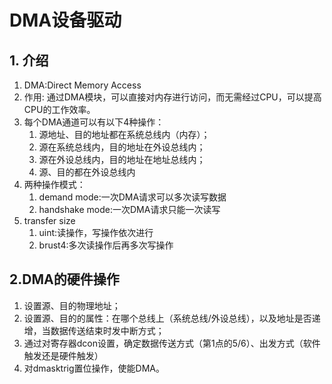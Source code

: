 # DMA设备驱动
## 1. 介绍
1. DMA:Direct Memory Access
2. 作用: 通过DMA模块，可以直接对内存进行访问，而无需经过CPU，可以提高CPU的工作效率。
3. 每个DMA通道可以有以下4种操作：
   1. 源地址、目的地址都在系统总线内（内存）；
   2. 源在系统总线内，目的地址在外设总线内；
   3. 源在外设总线内，目的地址在地址总线内；
   4. 源、目的都在外设总线内
4. 两种操作模式：
   1. demand mode:一次DMA请求可以多次读写数据
   2. handshake mode:一次DMA请求只能一次读写
5. transfer size
   1. uint:读操作，写操作依次进行
   2. brust4:多次读操作后再多次写操作

## 2.DMA的硬件操作
1. 设置源、目的物理地址；
2. 设置源、目的的属性：在哪个总线上（系统总线/外设总线），以及地址是否递增，当数据传送结束时发中断方式；
3. 通过对寄存器dcon设置，确定数据传送方式（第1点的5/6）、出发方式（软件触发还是硬件触发）
4. 对dmasktrig置位操作，使能DMA。
